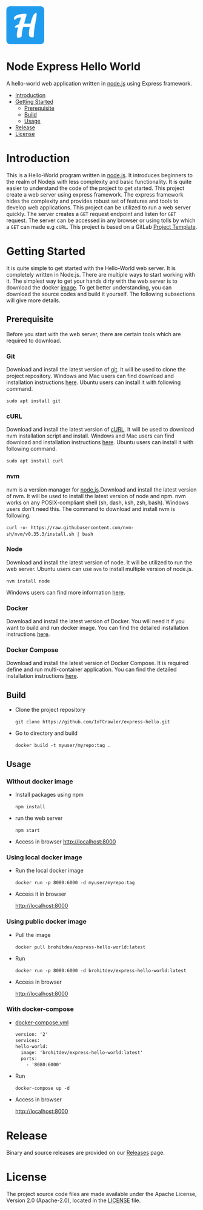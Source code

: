 <img src="img/logo.png" width="100" height="100" />

# Node Express Hello World
A hello-world web application written in [node.js](https://nodejs.org/en/) using Express framework.
* [Introduction](#introduction)
* [Getting Started](#getting-started)
  * [Prerequisite](prerequisite)
  * [Build](#build)
  * [Usage](#usage)
* [Release](#release)
* [License](#license)

# Introduction
This is a Hello-World program written in [node.js](https://nodejs.org/en/). It introduces beginners to the realm of Nodejs with less complexity and basic functionality. It is quite easier to understand the code of the project to get started. This project create a web server using express framework. The express framework hides the complexity and provides robust set of features and tools to develop web applications. This project can be utilized to run a web server quickly. The server creates a `GET` request endpoint and listen for `GET` request. The server can be accessed in any browser or using tolls by which a `GET` can made e.g `cURL`. This project is based on a GitLab [Project Template](https://docs.gitlab.com/ee/gitlab-basics/create-project.html).
# Getting Started
It is quite simple to get started with the Hello-World web server. It is completely written in Node.js. There are multiple ways to start working with it. The simplest way to get your hands dirty with the web server is to download the docker [image](https://hub.docker.com/r/brohitdev/express-hello-world). To get better understanding, you can download the source codes and build it yourself. The following subsections will give more details.
## Prerequisite
Before you start with the web server, there are certain tools which are required to download.
### Git
Download and install the latest version of [git](https://git-scm.com/). It will be used to clone the project repository. Windows and Mac users can find download and installation instructions [here](https://git-scm.com/downloads). Ubuntu users can install it with following command.

`sudo apt install git`
### cURL
Download and install the latest version of [cURL](https://curl.haxx.se/). It will be used to download nvm installation script and install. Windows and Mac users can find download and installation instructions [here](https://curl.haxx.se/download.html). Ubuntu users can install it with following command.

`sudo apt install curl`
### nvm
nvm is a version manager for [node.js](https://nodejs.org/en/).Download and install the latest version of nvm. It will be used to install the latest version of node and npm. nvm works on any POSIX-compliant shell (sh, dash, ksh, zsh, bash). Windows users don't need this. The command to download and install nvm is following.

`curl -o- https://raw.githubusercontent.com/nvm-sh/nvm/v0.35.3/install.sh | bash`
### Node
Download and install the latest version of node. It will be utilized to run the web server. Ubuntu users can use `nvm` to install multiple version of node.js.

`nvm install node`

Windows users can find more information [here](https://nodejs.org/en/download/).
### Docker
Download and install the latest version of Docker. You will need it if you want to build and run docker image. You can find the detailed installation instructions [here](https://docs.docker.com/engine/install/ubuntu/#install-using-the-repository).
### Docker Compose
Download and install the latest version of Docker Compose. It is required define and run multi-container application. You can find the detailed installation instructions [here](https://docs.docker.com/compose/install/#install-compose-on-linux-systems).
## Build
* Clone the project repository

  `git clone https://github.com/IoTCrawler/express-hello.git`
* Go to directory and build

  `docker build -t myuser/myrepo:tag .`
## Usage
### Without docker image
* Install packages using npm

  `npm install`
* run the web server

  `npm start`
* Access in browser
  [http://localhost:8000](http://localhost:8000)
### Using local docker image
* Run the local docker image

  `docker run -p 8080:6000 -d myuser/myrepo:tag`
* Access it in browser

  [http://localhost:8000](http://localhost:8000)
### Using public docker image
* Pull the image

  `docker pull brohitdev/express-hello-world:latest`

* Run

  `docker run -p 8080:6000 -d brohitdev/express-hello-world:latest`

* Access in browser

  [http://localhost:8000](http://localhost:8000)
### With docker-compose
* [docker-compose.yml](docker-compose.yml)
  ```
  version: '2'
  services:
  hello-world:
    image: 'brohitdev/express-hello-world:latest'
    ports:
      - '8080:6000'
  ```
* Run

  `docker-compose up -d`

* Access in browser

  [http://localhost:8000](http://localhost:8000)

# Release
Binary and source releases are provided on our [Releases](https://github.com/IoTCrawler/express-hello/releases) page.
# License
The project source code files are made available under the Apache License, Version 2.0 (Apache-2.0), located in the [LICENSE](LICENSE) file.